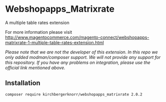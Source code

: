 # Webshopapps_Matrixrate
A multiple table rates extension

For more information please visit http://www.magentocommerce.com/magento-connect/webshopapps-matrixrate-1-multiple-table-rates-extension.html

*Please note that we are not the developer of this extension. In this repo we only added modman/composer support. We will not provide any support for this repository. If you have any problems on integration, please use the official link mentioned above.*

## Installation

`composer require kirchbergerknorr/webshopapps_matrixrate 2.0.2`
